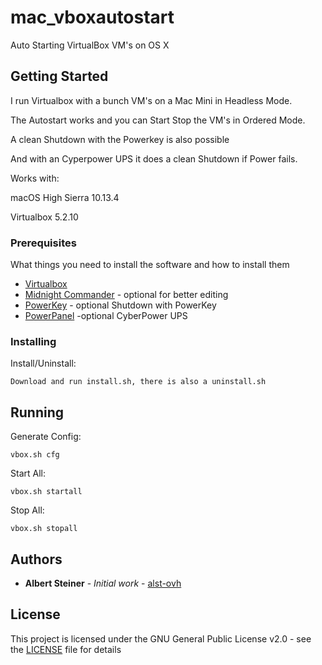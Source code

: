# mac_vboxautostart

Auto Starting VirtualBox VM's on OS X

## Getting Started

I run Virtualbox with a bunch VM's on a Mac Mini in Headless Mode.

The Autostart works and you can Start Stop the VM's in Ordered Mode.

A clean Shutdown with the Powerkey is also possible

And with an Cyperpower UPS it does a clean Shutdown if Power fails.

Works with:

macOS High Sierra 10.13.4

Virtualbox 5.2.10

### Prerequisites

What things you need to install the software and how to install them

* [Virtualbox](https://www.virtualbox.org/wiki/Downloads)
* [Midnight Commander](http://louise.hu/poet/midnight-commander-for-mac-os-x/) - optional for better editing
* [PowerKey](https://github.com/pkamb/PowerKey) - optional Shutdown with PowerKey
* [PowerPanel](https://www.cyberpowersystems.de/produkte/usv-zubehoer/software-powerpanel/pp-mac-edition.html) -optional CyberPower UPS

### Installing

Install/Uninstall:
```
Download and run install.sh, there is also a uninstall.sh
```

## Running

Generate Config:
```
vbox.sh cfg
```
Start All:
```
vbox.sh startall
```

Stop All:
```
vbox.sh stopall
```

## Authors

* **Albert Steiner** - *Initial work* - [alst-ovh](https://github.com/alst-ovh)

## License

This project is licensed under the GNU General Public License v2.0 - see the [LICENSE](LICENSE) file for details
